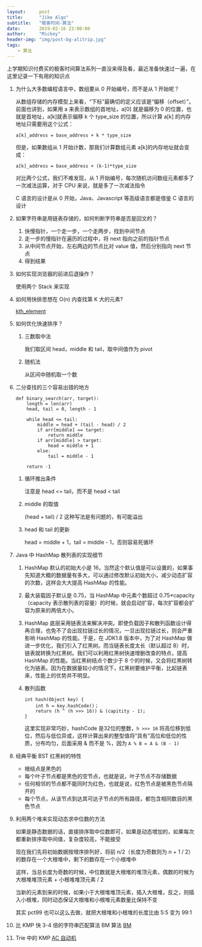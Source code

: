 ```yaml
---
layout:     post
title:      "Jike Algo"
subtitle:   "极客时间-算法"
date:       2019-02-16 23:00:00
author:     "Mickey"
header-img: "img/post-bg-alitrip.jpg"
tags:
    - 算法
---
```


上学期知识付费买的极客时间算法系列一直没来得及看，最近准备快速过一遍，在这里记录一下有用的知识点

1. 为什么大多数编程语言中，数组要从 0 开始编号，而不是从 1 开始呢？

	从数组存储的内存模型上来看，“下标”最确切的定义应该是“偏移（offset）”。前面也讲到，如果用 a 来表示数组的首地址，a[0] 就是偏移为 0 的位置，也就是首地址，a[k]就表示偏移 k 个 type_size 的位置，所以计算 a[k] 的内存地址只需要用这个公式：

	```
	a[k]_address = base_address + k * type_size
	```
	
	但是，如果数组从 1 开始计数，那我们计算数组元素 a[k]的内存地址就会变成：
	
	```
	a[k]_address = base_address + (k-1)*type_size
	```
	
	对比两个公式，我们不难发现，从 1 开始编号，每次随机访问数组元素都多了一次减法运算，对于 CPU 来说，就是多了一次减法指令
	
	C 语言的设计是从 0 开始，Java、Javascript 等高级语言都是借鉴 C 语言的设计

2. 如果字符串是用链表存储的，如何判断字符串是否是回文的？
 
    1. 快慢指针，一个走一步，一个走两步，找到中间节点
    2. 走一步的慢指针在遍历的过程中，将 next 指向之前的指针节点
    3. 从中间节点开始，左右两边的节点比对 value 值，然后分别指向 next 节点
    4. 得到结果

3. 如何实现浏览器的前进后退操作？

    使用两个 Stack 来实现

4. 如何用快排思想在 O(n) 内查找第 K 大的元素?

    [kth_element](https://github.com/mickey0524/classical-data-structure-algorithm/blob/master/kth_element.py)

5. 如何优化快速排序？

    1. 三数取中法

        我们取区间 head，middle 和 tail，取中间值作为 pivot

    2. 随机法

        从区间中随机取一个数

6. 二分查找的三个容易出错的地方

    ```
    def binary_search(arr, target):
        length = len(arr)
        head, tail = 0, length - 1
        
        while head <= tail:
            middle = head + (tail - head) / 2
            if arr[middle] == target:
                return middle
            if arr[middle] > target:
                head = middle + 1
            else:
                tail = middle - 1
        
        return -1
    ```

    1. 循环推出条件

        注意是 head <= tail，而不是 head < tail
    
    2. middle 的取值

        (head + tail) / 2 这种写法是有问题的，有可能溢出

    3. head 和 tail 的更新

        head = middle + 1，tail = middle - 1，否则容易死循环
        
7. Java 中 HashMap 散列表的实现细节

	1. HashMap 默认的初始大小是 16，当然这个默认值是可以设置的，如果事先知道大概的数据量有多大，可以通过修改默认初始大小，减少动态扩容的次数，这样会大大提高 HashMap 的性能。
	2. 最大装载因子默认是 0.75，当 HashMap 中元素个数超过 0.75\*capacity（capacity 表示散列表的容量）的时候，就会启动扩容，每次扩容都会扩容为原来的两倍大小。
	3. HashMap 底层采用链表法来解决冲突。即使负载因子和散列函数设计得再合理，也免不了会出现拉链过长的情况，一旦出现拉链过长，则会严重影响 HashMap 的性能。于是，在 JDK1.8 版本中，为了对 HashMap 做进一步优化，我们引入了红黑树。而当链表长度太长（默认超过 8）时，链表就转换为红黑树。我们可以利用红黑树快速增删改查的特点，提高 HashMap 的性能。当红黑树结点个数少于 8 个的时候，又会将红黑树转化为链表。因为在数据量较小的情况下，红黑树要维护平衡，比起链表来，性能上的优势并不明显。
	4. 散列函数

		```
		int hash(Object key) {
			int h = key.hashCode()；
			return (h ^ (h >>> 16)) & (capitity - 1);
		}
		```
		
		这里实现非常巧妙，hashCode 是32位的整数，`h >>> 16` 将高位移到低位，然后与低位异或，这样计算出来的整型值将“具有”高位和低位的性质，分布均匀，后面采用 & 而不是 %，因为 `A % B = A & (B - 1)`

8. 经典平衡 BST 红黑树的特性

    * 根结点是黑色的
    * 每个叶子节点都是黑色的空节点，也就是说，叶子节点不存储数据
    * 任何相邻的节点都不能同时为红色，也就是说，红色节点是被黑色节点隔开的
    * 每个节点，从该节点到达其可达子节点的所有路径，都包含相同数目的黑色节点

9. 利用两个堆来实现动态求中位数的方法

    如果是静态数据的话，直接排序取中位数即可，如果是动态增加的，如果每次都重新排序取中间值，复杂度较高，不能接受

    现在我们先将初始数据按增序排列好，将前 n/2（长度为奇数则为 n + 1 / 2） 的数存在一个大根堆中，剩下的数存在一个小根堆中

    这样，当总长度为奇数的时候，中位数就是大根堆的堆顶元素，偶数的时候为 大根堆堆顶元素 + 小根堆堆顶元素 / 2

    当新的元素到来的时候，如果小于大根堆堆顶元素，插入大根堆，反之，则插入小根堆，同时动态保证大根堆和小根堆元素数量比保持不变

    其实 pct99 也可以这么去做，就把大根堆和小根堆的长度比由 5:5 变为 99:1

10. 比 KMP 快 3-4 倍的字符串匹配算法 BM 算法 [BM](https://time.geekbang.org/column/article/71525#previewimg)

11. Trie 中的 KMP [AC 自动机](https://time.geekbang.org/column/article/72810#previewimg)
